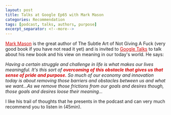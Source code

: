 ```yaml
---
layout: post
title: Talks at Google Ep65 with Mark Mason 
categories: Recommendation
tags: [podcast, talks, authors, purpose]
excerpt_separator: <!--more-->
---
```


<a href="https://markmanson.net/" style="color: #d40202;font-weight: normal;text-decoration: underline;" target="_blank">Mark Mason</a> is the great author of The Subtle Art of Not Giving A Fuck (very good book if you have not read it yet) and is invited to <a href="https://podcasts.google.com/?feed=aHR0cDovL3RhbGtzYXRnb29nbGUubGlic3luLmNvbS9yc3M&amp;episode=NjViZDgyNzg5YmQzNDE0MTllYmExMTY5NmM2ZDc0N2U&amp;hl=en-SG&amp;ved=2ahUKEwj4r4q8ooLmAhUMzzgGHQCjCwEQieUEegQIBhAI&amp;ep=6&amp;at=1574578660771" style="color: #d40202;font-weight: normal;text-decoration: underline;" target="_blank">Google Talks</a> to talk about his new book and his view on meaning in our today's world. He says:

<em>Having a certain struggle and challenge in life is what makes our lives meaningful. It's this sort of <span style="color:#d40202; font-weight: bold">overcoming of this obstacle that gives us that sense of pride and purpose.</span> So much of our economy and innovation today is about removing those barriers and obstacles between us and what we want...As we remove those frictions from our goals and desires though, those goals and desires loose their meaning...</em>  

I like his trail of thoughts that he presents in the podcast and can very much recommend you to listen in (45min). 

